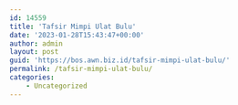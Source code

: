 ```yaml
---
id: 14559
title: 'Tafsir Mimpi Ulat Bulu'
date: '2023-01-28T15:43:47+00:00'
author: admin
layout: post
guid: 'https://bos.awn.biz.id/tafsir-mimpi-ulat-bulu/'
permalink: /tafsir-mimpi-ulat-bulu/
categories:
    - Uncategorized
---
```



